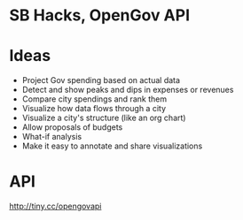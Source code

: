 # SB Hacks, OpenGov API

# Ideas

- Project Gov spending based on actual data
- Detect and show peaks and dips in expenses or revenues
- Compare city spendings and rank them
- Visualize how data flows through a city
- Visualize a city's structure (like an org chart)
- Allow proposals of budgets
- What-if analysis
- Make it easy to annotate and share visualizations

# API

http://tiny.cc/opengovapi
